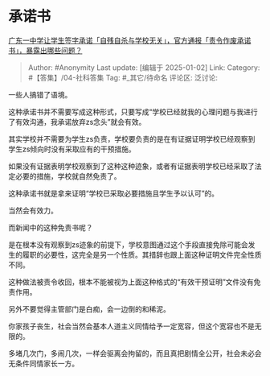 # 承诺书
[广东一中学让学生签字承诺「自残自杀与学校无关」，官方通报「责令作废承诺书」，暴露出哪些问题？](https://www.zhihu.com/question/7843465110/answer/69404106382)

> Author: #Anonymity
> Last update: [编辑于 2025-01-02]
> Link:
> Category: #【答集】/04-社科答集 
> Tag: #_其它/待命名 
> 评论区:
> 泛讨论:

一些人搞错了语境。

这种承诺书并不需要写成这种形式，只要写成“学校已经就我的心理问题与我进行了有效沟通，我承诺放弃zs念头”就会有效。

其实学校并不需要为学生zs负责，学校要负责的是在有证据证明学校已经观察到学生zs倾向时没有采取应有的干预措施。

如果没有证据表明学校观察到了这种这种迹象，或者有证据表明学校已经采取了法定必要的措施，学校就自然免责了。

这种承诺书就是拿来证明“学校已采取必要措施且学生予以认可”的。

当然会有效力。

而新闻中的这种免责书呢？

是在根本没有观察到zs迹象的前提下，学校意图通过这个手段直接免除可能会发生的履职的必要性，这完全是另一个性质。其措辞也跟上面这种证明文件完全性质不同。

这种做法被责令收回，根本不能被视为上面这种格式的“有效干预证明”文件没有免责作用。

另外不要觉得主管部门是白痴，会一边倒的和稀泥。

你家孩子丧生，社会当然会基本人道主义同情给予一定宽容，但这个宽容也不是无限的。

多堵几次门，多闹几次，一样会驱离会拘留的，而且真把剧情全公开，社会未必会无条件同情家长一方。
